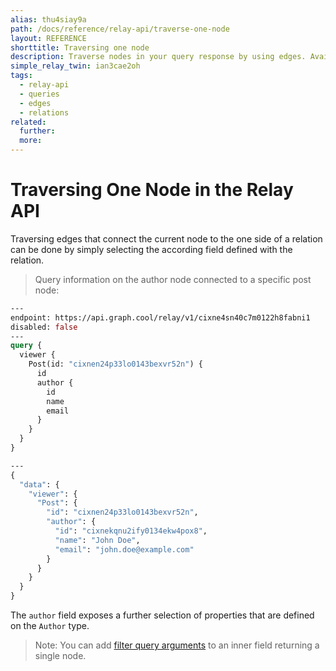 ```yaml
---
alias: thu4siay9a
path: /docs/reference/relay-api/traverse-one-node
layout: REFERENCE
shorttitle: Traversing one node
description: Traverse nodes in your query response by using edges. Available edges in the GraphQL schema depend on types and relations in your backend.
simple_relay_twin: ian3cae2oh
tags:
  - relay-api
  - queries
  - edges
  - relations
related:
  further:
  more:
---
```



# Traversing One Node in the Relay API

Traversing edges that connect the current node to the one side of a relation can be done by simply selecting the according field defined with the relation.

> Query information on the author node connected to a specific post node:

```graphql
---
endpoint: https://api.graph.cool/relay/v1/cixne4sn40c7m0122h8fabni1
disabled: false
---
query {
  viewer {
    Post(id: "cixnen24p33lo0143bexvr52n") {
      id
      author {
        id
        name
        email
      }
    }
  }
}

---
{
  "data": {
    "viewer": {
      "Post": {
        "id": "cixnen24p33lo0143bexvr52n",
        "author": {
          "id": "cixnekqnu2ify0134ekw4pox8",
          "name": "John Doe",
          "email": "john.doe@example.com"
        }
      }
    }
  }
}
```

The `author` field exposes a further selection of properties that are defined on the `Author` type.

> Note: You can add [filter query arguments]() to an inner field returning a single node.
